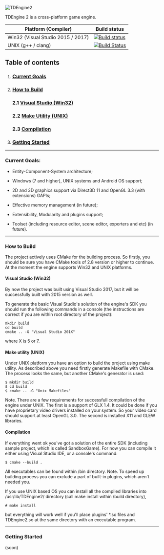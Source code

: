 ![TDEngine2](https://i.imgur.com/Q8QlaxD.png)

TDEngine 2 is a cross-platform game engine.

| Platform (Compiler) | Build status  |
|--|--|
| Win32 (Visual Studio 2015 / 2017) |[![Build status](https://ci.appveyor.com/api/projects/status/dyp34r05yfxii09m?svg=true)](https://ci.appveyor.com/project/bnoazx005/tdengine2) |
| UNIX (g++ / clang) |[![Build Status](https://travis-ci.org/bnoazx005/TDEngine2.svg?branch=master)](https://travis-ci.org/bnoazx005/TDEngine2) |


## Table of contents

1. ### [Current Goals](#current-goals)
2. ### [How to Build](#how-to-build)

    ### 2.1 [Visual Studio (Win32)](#vs-win32)

    ### 2.2 [Make Utility (UNIX)](#make-unix)

    ### 2.3 [Compilation](#compilation)
    
3. ### [Getting Started](#getting-started)

***

### Current Goals:<a name="current-goals"></a>

* Entity-Component-System architecture;

* Windows (7 and higher), UNIX systems and Android OS support;

* 2D and 3D graphics support via Direct3D 11 and OpenGL 3.3 (with extensions) GAPIs;

* Effective memory management (in future);

* Extensibility, Modularity and plugins support;

* Toolset (including resource editor, scene editor, exporters and etc) (in future).

***

### How to Build<a name="how-to-build"></a>

The project actively uses CMake for the building process. So firstly, you should be sure you have 
CMake tools of 2.8 version or higher to continue. At the moment the engine supports Win32 and UNIX 
platforms.

#### Visual Studio (Win32)<a name="vs-win32"></a>

By now the project  was built using Visual Studio 2017, but it will be successfully built with 2015 
version as well. 

To generate the basic Visual Studio's solution of the engine's SDK you should run the following 
commands in a console (the instructions are correct if you are within root directory of the project):
```console
mkdir build
cd build
cmake .. -G "Visual Studio 201X"
```
where X is 5 or 7.

#### Make utility (UNIX)<a name="make-unix"></a>

Under UNIX platform you have an option to build the project using make utility. As described above you
need firstly generate Makefile with CMake. The process looks the same, but another CMake's generator
is used:
```console
$ mkdir build
$ cd build
$ cmake .. -G "Unix Makefiles"
```

Note. There are a few requirements for successfull compilation of the engine under UNIX. The first is
a support of GLX 1.4. It could be done if you have proprietary video drivers installed on your system.
So your video card should support at least OpenGL 3.0. The second is installed X11 and GLEW libraries.

#### Compilation<a name="compilation"></a>

If everything went ok you've got a solution of the entire SDK (including sample project, 
which is called SandboxGame). For now you can compile it either using Visual Studio IDE,
or a console's command:
```console
$ cmake --build .
```
All executables can be found within /bin directory. Note. To speed up building process you can
exclude a part of built-in plugins, which 
aren't needed you.

If you use UNIX based OS you can install all the compiled libraries into /usr/lib/TDEngine2/
directory (call make install within /build directory),
```console
# make install
```
but everything will work well if you'll place plugins' *.so files and TDEngine2.so
at the same directory with an executable program.

***

### Getting Started<a name="getting-started"></a>

(soon)

